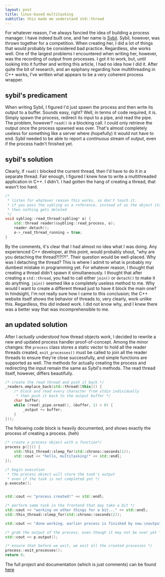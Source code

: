 ```yaml
---
layout: post
title: linux-based multitasking
subtitle: this made me understand std::thread
---
```

For whatever reason, I've always fancied the idea of building a process manager. I have indeed built one, and her name is [Sybil](https://github.com/MattWyatt/sybil-process.manager). Sybil, however, was thrown together for a competition. When creating her, I did a lot of things that would probably be considered bad practice. Regardless, she works well. One of the largest problems I encountered when writing her, however, was the recording of output from processes. I got it to work, but, until looking into it further and writing this article, I had no idea how I did it. After quite the bit of research, and an epiphany regarding how multithreading in C++ works, I've written what appears to be a very coherent process wrapper.

## sybil's predicament
When writing Sybil, I figured I'd just spawn the process and then write its output to a buffer. Sounds easy, right? Well, in terms of code required, it is. Simply spawn the process, redirect its input to a pipe, and read the pipe. The problem, however? `read()` is a blocking call. I could only retrieve the output once the process spawned was over. That's almost completely useless for something like a server where (hopefully) it would not have to end. Sybil needed to be able to report a *continuous* stream of output, even if the process hadn't finished yet.


## sybil's solution
Clearly, if `read()` blocked the current thread, then I'd have to do it in a separate thread. Fair enough, I figured I knew how to write a multithreaded application in C++. I didn't. I had gotten the hang of creating a thread, that wasn't too hard.
```cpp
/*
 * listen for whatever reason this works, so don't touch it.
 * if you pass the sybling as a reference, instead of as the object itself,
 * then nothing gets deleted
 */
void sybling::read_thread(sybling* o) {
    std::thread reader(&sybling::read_process, o);
    reader.detach();
    o->_read_thread_running = true;
}
```
By the comments, it's clear that I had almost no idea what I was doing. Any experienced C++ developer, at this point, would probably shout, "why are you detaching the thread?!?!?!". Their question would be well-placed. Why was I detaching the thread? This is where I admit to what is probably my dumbest mistake in programming yet. For whatever reason, I thought that creating a thread didn't spawn it simultaneously. I thought that after creating a `std::thread`, you had to call either `join()` or `detach()` to make it do anything. `join()` seemed like a completely useless method to me. Why would I want to create a different thread just to have it block the main one? In hindsight, I'm not really sure how I came to this conclusion; the C++ website itself shows the behavior of threads to, very clearly, work unlike this. Regardless, this *did* indeed work. I did not know why, and I knew there was a better way that was incomprehensible to me.

## an updated solution
After I *actually* understood how thread objects work, I decided to rewrite a new and updated process handler proof-of-concept. Among the minor changes: the `process` class stores a static vector to hold all the reader threads created, `exit_processes()` must be called to join all the reader threads to ensure they're close successfully, and simple functions are supported as well. The methods for actually creating the process and redirecting the input remain the same as Sybil's methods. The read thread itself, however, differs beautifully.
```cpp
/* create the read thread and push it back */
_readers.emplace_back(std::thread([this]() {
    /* block and read every character from stdin individually
     * then push it back to the output buffer */
    char buffer;
    while (read(_pipe.oread(), &buffer, 1) > 0) {
        _output += buffer;
    }
}));
```
The following code block is heavily documented, and shows exactly the process of creating a process. (heh)
```cpp
/* create a process object with a function*/
process p([]() {
    std::this_thread::sleep_for(std::chrono::seconds(1));
    std::cout << "hello, multitasking!" << std::endl;
});

/* begin execution 
 * the process object will store the task's output
 * even if the task is not completed yet */
p.execute();


std::cout << "process created!" << std::endl;

/* perform some task in the frontend that may take a bit */
std::cout << "working on other things for a bit..." << std::endl;
std::this_thread::sleep_for(std::chrono::seconds(2));

std::cout << "done working. earlier process is finished by now.\noutput: " << std::endl;

/* grab the output of the process, even though it may not be over yet */
std::cout << p.output();

/* ensure that before we exit, we exit all the created processes */
process::exit_processes();
return 0;
```
The full project and documentation (which is just comments) can be found [here](https://github.com/MattWyatt/multitasking-concept)